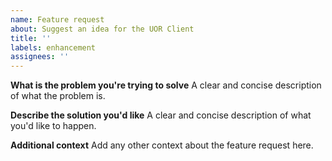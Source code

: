 ```yaml
---
name: Feature request
about: Suggest an idea for the UOR Client
title: ''
labels: enhancement
assignees: ''
---
```


**What is the problem you're trying to solve**
A clear and concise description of what the problem is.

**Describe the solution you'd like**
A clear and concise description of what you'd like to happen.

**Additional context**
Add any other context about the feature request here.